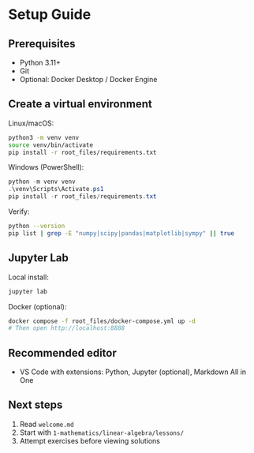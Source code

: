 # Setup Guide

## Prerequisites

- Python 3.11+
- Git
- Optional: Docker Desktop / Docker Engine

## Create a virtual environment

Linux/macOS:

```bash
python3 -m venv venv
source venv/bin/activate
pip install -r root_files/requirements.txt
```

Windows (PowerShell):

```powershell
python -m venv venv
.\venv\Scripts\Activate.ps1
pip install -r root_files/requirements.txt
```

Verify:

```bash
python --version
pip list | grep -E "numpy|scipy|pandas|matplotlib|sympy" || true
```

## Jupyter Lab

Local install:

```bash
jupyter lab
```

Docker (optional):

```bash
docker compose -f root_files/docker-compose.yml up -d
# Then open http://localhost:8888
```

## Recommended editor

- VS Code with extensions: Python, Jupyter (optional), Markdown All in One

## Next steps

1. Read `welcome.md`
2. Start with `1-mathematics/linear-algebra/lessons/`
3. Attempt exercises before viewing solutions
